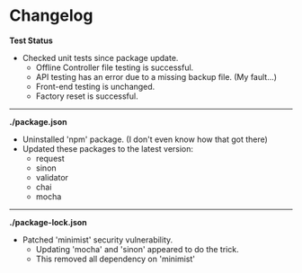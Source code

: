 # Changelog

**Test Status**
* Checked unit tests since package update.
	* Offline Controller file testing is successful.
	* API testing has an error due to a missing backup file. (My fault...)
	* Front-end testing is unchanged.
	* Factory reset is successful.

---

**./package.json**
* Uninstalled 'npm' package. (I don't even know how that got there)
* Updated these packages to the latest version:
	* request
	* sinon
	* validator
	* chai
	* mocha

---

**./package-lock.json**
* Patched 'minimist' security vulnerability.
	* Updating 'mocha' and 'sinon' appeared to do the trick.
	* This removed all dependency on 'minimist'

